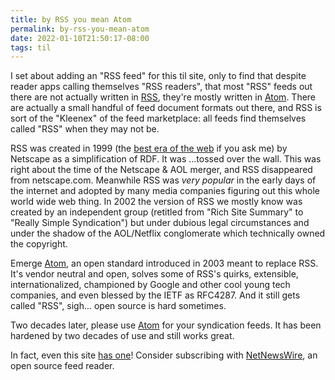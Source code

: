 ```yaml
---
title: by RSS you mean Atom
permalink: by-rss-you-mean-atom
date: 2022-01-10T21:50:17-08:00
tags: til
---
```


I set about adding an "RSS feed" for this til site, only to find that despite
reader apps calling themselves "RSS readers", that most "RSS" feeds out there
are not actually written in [RSS], they're mostly written in [Atom]. There are
actually a small handful of feed document formats out there, and RSS is sort
of the "Kleenex" of the feed marketplace: all feeds find themselves called
"RSS" when they may not be.

RSS was created in 1999 (the [best era of the web](https://www.youtube.com/watch?v=vG8WpLr6y_U)
if you ask me) by Netscape as a simplification of RDF. It was ...tossed over
the wall. This was right about the time of the Netscape & AOL merger, and RSS
disappeared from netscape.com. Meanwhile RSS was _very popular_ in the early
days of the internet and adopted by many media companies figuring out this
whole world wide web thing. In 2002 the version of RSS we mostly know was
created by an independent group (retitled from "Rich Site Summary" to "Really
Simple Syndication") but under dubious legal circumstances and under the shadow
of the AOL/Netflix conglomerate which technically owned the copyright.

Emerge [Atom], an open standard introduced in 2003 meant to replace RSS. It's
vendor neutral and open, solves some of RSS's quirks, extensible,
internationalized, championed by Google and other cool young tech companies,
and even blessed by the IETF as RFC4287. And it still gets called "RSS",
sigh... open source is hard sometimes.

Two decades later, please use [Atom] for your syndication feeds. It has been
hardened by two decades of use and still works great.

In fact, even this site [has one](https://leebyron.com/til/feed.xml)! Consider
subscribing with [NetNewsWire], an open source feed reader.

[rss]: https://www.rssboard.org/rss-specification
[atom]: https://datatracker.ietf.org/doc/html/rfc4287
[netnewswire]: https://netnewswire.com/
